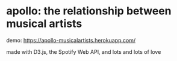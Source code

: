 # apollo: the relationship between musical artists
demo: https://apollo-musicalartists.herokuapp.com/

made with D3.js, the Spotify Web API, and lots and lots of love